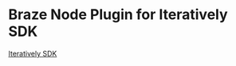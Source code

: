 # Braze Node Plugin for Iteratively SDK

[Iteratively SDK](https://github.com/amplitude/itly-sdk/blob/master/README.md)
